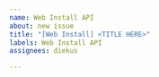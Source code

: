 ```yaml
---
name: Web Install API
about: new issue
title: "[Web Install] <TITLE HERE>"
labels: Web Install API
assignees: diekus

---
```



